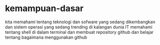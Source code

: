 # kemampuan-dasar
kita memahami tentang teknologi dan sofware yang sedang dikembangkan dan sistem operasi yang sedang trending di kalangan dunia IT
memahami tentang shell di dalam terminal dan membuat repository github dan belajar tentang bagaimana menggunakan github 